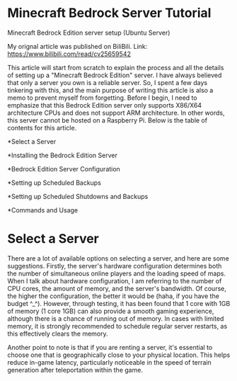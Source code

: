 # Minecraft Bedrock Server Tutorial
Minecraft Bedrock Edition server setup (Ubuntu Server)

My orignal article was published on BiliBili. Link: https://www.bilibili.com/read/cv25659542

This article will start from scratch to explain the process and all the details of setting up a "Minecraft Bedrock Edition" server. I have always believed that only a server you own is a reliable server. So, I spent a few days tinkering with this, and the main purpose of writing this article is also a memo to prevent myself from forgetting. Before I begin, I need to emphasize that this Bedrock Edition server only supports X86/X64 architecture CPUs and does not support ARM architecture. In other words, this server cannot be hosted on a Raspberry Pi. Below is the table of contents for this article.

*Select a Server

*Installing the Bedrock Edition Server

*Bedrock Edition Server Configuration

*Setting up Scheduled Backups

*Setting up Scheduled Shutdowns and Backups

*Commands and Usage

# Select a Server

There are a lot of available options on selecting a server, and here are some suggestions. Firstly, the server's hardware configuration determines both the number of simultaneous online players and the loading speed of maps. When I talk about hardware configuration, I am referring to the number of CPU cores, the amount of memory, and the server's bandwidth. Of course, the higher the configuration, the better it would be (haha, if you have the budget ^_^). However, through testing, it has been found that 1 core with 1GB of memory (1 core 1GB) can also provide a smooth gaming experience, although there is a chance of running out of memory. In cases with limited memory, it is strongly recommended to schedule regular server restarts, as this effectively clears the memory.

Another point to note is that if you are renting a server, it's essential to choose one that is geographically close to your physical location. This helps reduce in-game latency, particularly noticeable in the speed of terrain generation after teleportation within the game.
